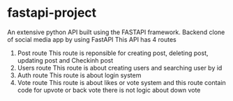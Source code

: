 # fastapi-project
An extensive python API built using the FASTAPI framework.
Backend clone of social media app by using FastAPI
This API has 4 routes
1) Post route
This route is reponsible for creating post, deleting post, updating post and Checkinh post
2) Users route
This route is about creating users and searching user by id
3) Auth route
This route is about login system
4) Vote route
This route is about likes or vote system and this route contain code for upvote or back vote there is not logic about down vote

